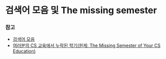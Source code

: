 # 검색어 모음 및 The missing semester

### 참고
* [검색어 모음](http://bit.ly/kaist-madcamp-keywords)
* [여러분의 CS 교육에서 누락된 학기(원제: The Missing Semester of Your CS Education)](https://missing-semester-kr.github.io/)
